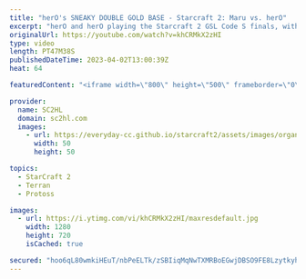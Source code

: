 ```yaml
---
title: "herO's SNEAKY DOUBLE GOLD BASE - Starcraft 2: Maru vs. herO"
excerpt: "herO and herO playing the Starcraft 2 GSL Code S finals, with hero going for a sneaky build in the first game.   Match: maru vs. herO Tournament: GSL Code S 2022 - Season 2 VODs: https://www.youtube.com/channel/UCK5eBtuoj_HkdXKHNmBLAXg  ► Enjoy the content? Buy me a coffee! https://www.ko-fi.com/SC2HL"
originalUrl: https://youtube.com/watch?v=khCRMkX2zHI
type: video
length: PT47M38S
publishedDateTime: 2023-04-02T13:00:39Z
heat: 64

featuredContent: "<iframe width=\"800\" height=\"500\" frameborder=\"0\" src=\"https://www.youtube.com/embed/khCRMkX2zHI\" allow=\"accelerometer; autoplay; encrypted-media; gyroscope; picture-in-picture\" allowfullscreen></iframe>"

provider:
  name: SC2HL
  domain: sc2hl.com
  images:
    - url: https://everyday-cc.github.io/starcraft2/assets/images/organizations/sc2hl.com-50x50.jpg
      width: 50
      height: 50

topics:
  - StarCraft 2
  - Terran
  - Protoss

images:
  - url: https://i.ytimg.com/vi/khCRMkX2zHI/maxresdefault.jpg
    width: 1280
    height: 720
    isCached: true

secured: "hoo6qL80wmkiHEuT/nbPeELTk/zSBIiqMqNwTXMRBoEGwjDBSO9FE8LzytkyhECzW8yQavnN4hc8Ex61Wkgp6M3PqppxdRbEWJ5HmBSyJdBhAUVg6yO0VR9wAZ0410e8vxKAgZKUXU0iB/HDoT9hGzm1CWmZCmnUlxUghPkY8ht+Z1G8ucG+3Y5SOPmeH/qz1UDaQTFo6iZpQACkpa39NhvRo/9mvNazoMxcFrs/gX0kuQMb8WDL+Mf/IjYUXOltH1vCmgDDDrViHUWizrVBq67hyeZdzfzX/yOMeeD/CPwCE7rnR209O10AwQ48nMmYQ8eQX/OVM33gUREHn7t9M28W5iyk8vFmZzylXfgRx2ykHHKkgdql3QyfMReLOVh5nfcDmthx9acJh4OY2ggeInzspxxCp1mJJa37LnBTZQiyO842v7ZqsLjZ1QRSA6TA;UK2wZPVVYT3TQHiLJxFNYg=="
---
```


